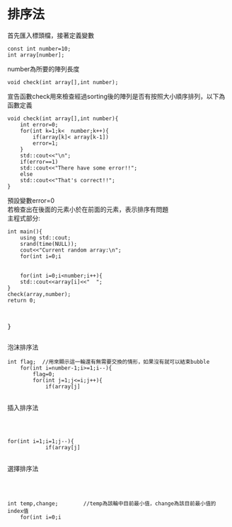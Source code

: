 排序法
===============
首先匯入標頭檔，接著定義變數
<pre><code>const int number=10; 
int array[number];</pre></code>  
number為所要的陣列長度 
<pre><code>void check(int array[],int number);</pre></code>  
宣告函數check用來檢查經過sorting後的陣列是否有按照大小順序排列，以下為函數定義

<pre><code>void check(int array[],int number){
	int error=0;
	for(int k=1;k<  number;k++){
		if(array[k]< array[k-1])
		error=1;
	}
	std::cout<<"\n";
	if(error==1)
	std::cout<<"There have some error!!";
	else
	std::cout<<"That's correct!!";
}</pre></code>

預設變數error=0<br/>
若檢查出在後面的元素小於在前面的元素，表示排序有問題<br/>
主程式部分:
<pre><code>int main(){
	using std::cout;
	srand(time(NULL));
	cout<<"Current random array:\n";
	for(int i=0;i<number;i++){
        array[i]=rand()%100;       //亂數範圍限制在100以內 
        std::cout<<array[i]<<"  ";
	}
	cout<<"\n";
	cout<<"經過轉換後結果:\n";</pre></code>

        for(int i=0;i<number;i++){
        std::cout<<array[i]<<"  ";
	}
	check(array,number);
	return 0;
}</pre></code>

泡沫排序法

<pre><code>int flag;  //用來顯示這一輪還有無需要交換的情形，如果沒有就可以結束bubble 
	for(int i=number-1;i>=1;i--){
		flag=0;     
		for(int j=1;j<=i;j++){
			if(array[j]<array[j-1]){  //若為true表示還有需要交換的情形
			    flag=1; 
				int temp=array[j];
				array[j]=array[j-1];
				array[j-1]=temp;
			}
		}
		if(flag==0)   //這一輪都沒有進行交換，可以不用再下一輪了 
		    break;
	}</pre></code>
  
  插入排序法
  <pre><code>for(int i=1;i<number;i++){
		for(int j=i;j>=1;j--){
			if(array[j]<array[j-1]){
				int temp=array[j];
				array[j]=array[j-1];
				array[j-1]=temp;
			}
		}
	} </pre></code>
  
  選擇排序法

  <pre><code>int temp,change;        //temp為該輪中目前最小值，change為該目前最小值的index值 
	for(int i=0;i<number;i++){
		temp=array[i];
		for(int j=i;j<number;j++){		
			if (array[j]<temp){
				temp=array[j];
				change=j;
			}
		}
		array[change]=array[i];
		array[i]=temp;	
	}</pre></code>


